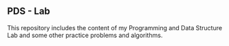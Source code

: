 ## PDS - Lab

This repository includes the content of my Programming and Data Structure Lab and some other practice problems and algorithms.
